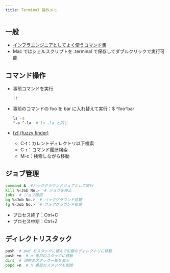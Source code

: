 ```yaml
---
title: Terminal 操作メモ
---
```


## 一般

- [インフラエンジニアとしてよく使うコマンド集](https://qiita.com/sion_cojp/items/04a2aa76a1021fe77079)
- Mac ではシェルスクリプトを .terminal で保存してダブルクリックで実行可能

## コマンド操作

- 事前コマンドを実行

  ```bash
  !!
  ```

- 事前のコマンドの foo を bar に入れ替えて実行：$ ^foo^bar

  ```bash
  ls -a
  ^-a ^-la  # ls -la と同じ
  ```

- [fzf (fuzzy finder)](https://wonderwall.hatenablog.com/entry/2017/10/06/063000)
  - C-t：カレントディレクトリ以下検索
  - C-r：コマンド履歴検索
  - M-c：検索しながら移動

## ジョブ管理

```bash
command &  #バックグラウンドジョブとして実行
kill %<Job No.>  # ジョブを停止
jobs  # ジョブ確認
bg %<Job No.>  # バックグラウンド処理
fg %<Job No.>  # フォアグラウンド処理
```

- プロセス終了：Ctrl+C
- プロセス中断：Ctrl+Z

## ディレクトリスタック

```bash
push  # pwd をスタックに積んで引数のディレクトリに移動
push +n  # n 番目のスタックに移動
dirs  # 現在のスタック一覧を表示
popd +n  # n 番目のスタックを削除
```

